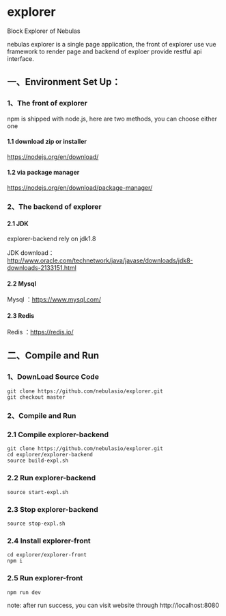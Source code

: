 # explorer
Block Explorer of Nebulas

nebulas explorer is a single page application, the front of explorer use vue framework to render page and backend of exploer provide restful api interface.

## 一、Environment Set Up：
### 1、The front of explorer
npm is shipped with node.js, here are two methods, you can choose either one

#### 1.1 download zip or installer
https://nodejs.org/en/download/
#### 1.2 via package manager
https://nodejs.org/en/download/package-manager/


### 2、The backend of explorer
#### 2.1 JDK
explorer-backend rely on jdk1.8

JDK download：http://www.oracle.com/technetwork/java/javase/downloads/jdk8-downloads-2133151.html
#### 2.2 Mysql
Mysql ：https://www.mysql.com/
#### 2.3 Redis
Redis ：https://redis.io/
 

## 二、Compile and Run 

### 1、DownLoad Source Code
```
git clone https://github.com/nebulasio/explorer.git
git checkout master
```

### 2、Compile and Run

### 2.1 Compile explorer-backend
```
git clone https://github.com/nebulasio/explorer.git
cd explorer/explorer-backend
source build-expl.sh
```
### 2.2 Run explorer-backend
```
source start-expl.sh
```
### 2.3 Stop explorer-backend
```
source stop-expl.sh
```
### 2.4 Install explorer-front
```
cd explorer/explorer-front
npm i
```
### 2.5 Run explorer-front
```
npm run dev
```
note: after run success, you can visit website through http://localhost:8080 






